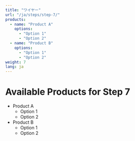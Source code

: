 ```yaml
---
title: "ワイヤー"
url: "/ja/steps/step-7/"
products:
  - name: "Product A"
    options:
      - "Option 1"
      - "Option 2"
  - name: "Product B"
    options:
      - "Option 1"
      - "Option 2"
weight: 7
lang: ja
---
```


# Available Products for Step 7

- Product A
  - Option 1
  - Option 2
- Product B
  - Option 1
  - Option 2